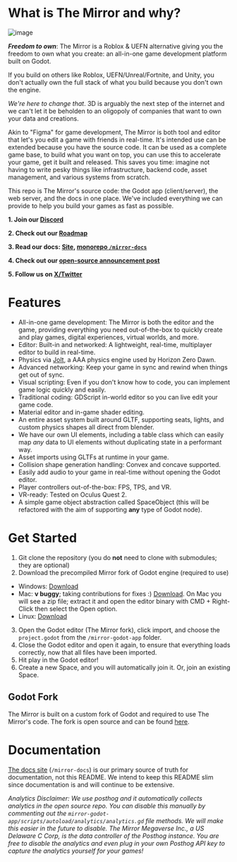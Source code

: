 # What is The Mirror and why?

![image](https://github.com/the-mirror-gdp/the-mirror/assets/11920077/13ffc0bd-bef2-4c1d-a12d-f11fdedf7b11)

**_Freedom to own_**: The Mirror is a Roblox & UEFN alternative giving you the freedom to own what you create: an all-in-one game development platform built on Godot.

If you build on others like Roblox, UEFN/Unreal/Fortnite, and Unity, you don't actually own the full stack of what you build because you don't own the engine.

_We're here to change that_. 3D is arguably the next step of the internet and we can't let it be beholden to an oligopoly of companies that want to own your data and creations.

Akin to "Figma" for game development, The Mirror is both tool and editor that let's you edit a game with friends in real-time. It's intended use can be extended because you have the source code. It can be used as a complete game base, to build what you want on top, you can use this to accelerate your game, get it built and released. This saves you time: imagine not having to write pesky things like infrastructure, backend code, asset management, and various systems from scratch.

This repo is The Mirror's source code: the Godot app (client/server), the web server, and the docs in one place. We've included everything we can provide to help you build your games as fast as possible.

**1. Join our [Discord](https://discord.com/invite/CK6fH3Cynk)**

**2. Check out our [Roadmap](https://github.com/orgs/the-mirror-gdp/projects/7)**

**3. Read our docs: [Site](https://docs.themirror.space), [monorepo `/mirror-docs`](https://github.com/the-mirror-gdp/the-mirror/tree/dev/mirror-docs)**

**4. Check out our [open-source announcement post](https://www.themirror.space/blog/freedom-to-own-open-sourcing-the-mirror)**

**5. Follow us on [X/Twitter](https://twitter.com/themirrorgdp)**

# Features

- All-in-one game development: The Mirror is both the editor and the game, providing everything you need out-of-the-box to quickly create and play games, digital experiences, virtual worlds, and more.
- Editor: Built-in and networked: A lightweight, real-time, multiplayer editor to build in real-time.
- Physics via [Jolt](https://github.com/jrouwe/JoltPhysics), a AAA physics engine used by Horizon Zero Dawn.
- Advanced networking: Keep your game in sync and rewind when things get out of sync.
- Visual scripting: Even if you don't know how to code, you can implement game logic quickly and easily.
- Traditional coding: GDScript in-world editor so you can live edit your game code.
- Material editor and in-game shader editing.
- An entire asset system built around GLTF, supporting seats, lights, and custom physics shapes all direct from blender.
- We have our own UI elements, including a table class which can easily map _any_ data to UI elements without duplicating state in a performant way.
- Asset imports using GLTFs at runtime in your game.
- Collision shape generation handling: Convex and concave supported.
- Easily add audio to your game in real-time without opening the Godot editor.
- Player controllers out-of-the-box: FPS, TPS, and VR.
- VR-ready: Tested on Oculus Quest 2.
- A simple game object abstraction called SpaceObject (this will be refactored with the aim of supporting **any** type of Godot node).

# Get Started

1. Git clone the repository (you do **not** need to clone with submodules; they are optional)
2. Download the precompiled Mirror fork of Godot engine (required to use)

- Windows: [Download](https://storage.googleapis.com/mirror_native_client_builds/Engine/41ba769a/MirrorGodotEditorWindows.exe)
- Mac: **v buggy**; taking contributions for fixes :) [Download](https://storage.googleapis.com/mirror_native_client_builds/Engine/41ba769a/MirrorGodotEditorMac.app.zip). On Mac you will see a zip file; extract it and open the editor binary with CMD + Right-Click then select the Open option.
- Linux: [Download](https://storage.googleapis.com/mirror_native_client_builds/Engine/41ba769a/MirrorGodotEditorLinux.x86_64)

3. Open the Godot editor (The Mirror fork), click import, and choose the `project.godot` from the `/mirror-godot-app` folder.
4. Close the Godot editor and open it again, to ensure that everything loads correctly, now that all files have been imported.
5. Hit play in the Godot editor!
6. Create a new Space, and you will automatically join it. Or, join an existing Space.

## Godot Fork

The Mirror is built on a custom fork of Godot and required to use The Mirror's code. The fork is open source and can be found [here](https://github.com/the-mirror-gdp/godot).

# Documentation

[The docs site](https://docs.themirror.space/docs/open-source-code/get-started) (`/mirror-docs`) is our primary source of truth for documentation, not this README. We intend to keep this README slim since documentation is and will continue to be extensive.

_Analytics Disclaimer: We use posthog and it automatically collects analytics in the open source repo. You can disable this manually by commenting out the `mirror-godot-app/scripts/autoload/analytics/analytics.gd` file methods. We will make this easier in the future to disable. The Mirror Megaverse Inc., a US Delaware C Corp, is the data controller of the Posthog instance. You are free to disable the analytics and even plug in your own Posthog API key to capture the analytics yourself for your games!_
